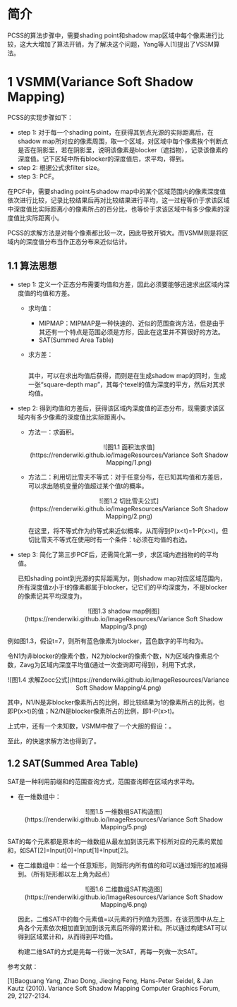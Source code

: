 # 简介

PCSS的算法步骤中，需要shading point和shadow map区域中每个像素进行比较，这大大增加了算法开销，为了解决这个问题，Yang等人[1]提出了VSSM算法。

# 1 VSMM(Variance Soft Shadow Mapping)

PCSS的实现步骤如下：

* step 1: 对于每一个shading point，在获得其到点光源的实际距离后，在shadow map所对应的像素周围，取一个区域，对区域中每个像素挨个判断点是否在阴影里，若在阴影里，说明该像素是blocker（遮挡物），记录该像素的深度值。记下区域中所有blocker的深度值后，求平均，得到<math>d_b</math>。
* step 2: 根据公式求filter size。
* step 3: PCF。

在PCF中，需要shading point与shadow map中的某个区域范围内的像素深度值依次进行比较，记录比较结果后再对比较结果进行平均，这一过程等价于求该区域中深度值比实际距离小的像素所占的百分比，也等价于求该区域中有多少像素的深度值比实际距离小。

PCSS的求解方法是对每个像素都比较一次，因此导致开销大。而VSMM则是将区域内的深度值分布当作正态分布来近似估计。

## 1.1 算法思想

* step 1: 定义一个正态分布需要均值和方差，因此必须要能够迅速求出区域内深度值的均值和方差。

  * 求均值：

    * MIPMAP：MIPMAP是一种快速的、近似的范围查询方法，但是由于其还有一个特点是范围必须是方形，因此在这里并不算很好的方法。
    * SAT(Summed Area Table)

  * 求方差：
    									<center><math>Var(x)=E(x^2)-E^2(x)</math></center>

    其中，<math>E^2(x)</math>可以在求出均值后获得，而<math>E(x^2)</math>则是在生成shadow map的同时，生成一张“square-depth map”，其每个texel的值为深度的平方，然后对其求均值。

* step 2: 得到均值和方差后，获得该区域内深度值的正态分布，现需要求该区域内有多少像素的深度值比实际距离小。

  * 方法一：求面积。

    <div align=center>![图1.1 面积法求值](https://renderwiki.github.io/ImageResources/Variance Soft Shadow Mapping/1.png)</div>

    <center></center>

  * 方法二：利用切比雪夫不等式：对于任意分布，在已知其均值和方差后，可以求出随机变量的值超过某个值t的概率。

    <div align=center>![图1.2 切比雪夫公式](https://renderwiki.github.io/ImageResources/Variance Soft Shadow Mapping/2.png)</div>

    在这里，将不等式作为约等式来近似概率，从而得到P(x<t)=1-P(x>t)。但切比雪夫不等式在使用时有一个条件：t必须在均值的右边。

* step 3: 简化了第三步PCF后，还需简化第一步，求区域内遮挡物的<math>d_b</math>的平均值。

  已知shading point到光源的实际距离为t，则shadow map对应区域范围内，所有深度值z小于t的像素都属于blocker，记它们的平均深度为<math>Z_{occ}</math>，不是blocker的像素记其平均深度为<math>Z_{unocc}</math>。

  <div align=center>![图1.3 shadow map例图](https://renderwiki.github.io/ImageResources/Variance Soft Shadow Mapping/3.png)</div>

例如图1.3，假设t=7，则所有蓝色像素为blocker，蓝色数字的平均和为<math>Z_{occ}</math>。

令N1为非blocker的像素个数，N2为blocker的像素个数，N为区域内像素总个数，Zavg为区域内深度平均值(通过一次查询即可得到)，利用下式求<math>Z_{occ}</math>，

<div align=center>![图1.4 求解Zocc公式](https://renderwiki.github.io/ImageResources/Variance Soft Shadow Mapping/4.png)</div>




其中，N1/N是非blocker像素所占的比例，即比较结果为1的像素所占的比例，也即P(x>t)的值；N2/N是blocker像素所占的比例，即1-P(x>t)。

上式中，还有一个未知数<math>Z_{unocc}</math>，VSMM中做了一个大胆的假设：<math>Z_{unocc}=t</math>。

至此，<math>Z_{occ}</math>的快速求解方法也得到了。

## 1.2 SAT(Summed Area Table)

SAT是一种利用前缀和的范围查询方式，范围查询即在区域内求平均。

* 在一维数组中：

  <div align=center>![图1.5 一维数组SAT构造图](https://renderwiki.github.io/ImageResources/Variance Soft Shadow Mapping/5.png)</div>

SAT的每个元素都是原本的一维数组从最左加到该元素下标所对应的元素的累加和，如SAT[2]=Input[0]+Input[1]+Input[2]。

* 在二维数组中：给一个任意矩形，则矩形内所有值的和可以通过矩形的加减得到。（所有矩形都以左上角为起点）

  <div align=center>![图1.6 二维数组SAT构造图](https://renderwiki.github.io/ImageResources/Variance Soft Shadow Mapping/6.png)</div>

  

  因此，二维SAT中的每个元素值=以元素的行列值为范围，在该范围中从左上角各个元素依次相加直到加到该元素后所得的累计和。所以通过构建SAT可以得到区域累计和，从而得到平均值。

  构建二维SAT的方式是先每一行做一次SAT，再每一列做一次SAT。



参考文献：

[1]Baoguang Yang, Zhao Dong, Jieqing Feng, Hans-Peter Seidel, & Jan Kautz (2010). Variance Soft Shadow Mapping Computer Graphics Forum, 29, 2127-2134.